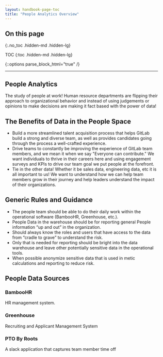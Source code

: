```yaml
---
layout: handbook-page-toc
title: "People Analytics Overview"
---
```


## On this page
{:.no_toc .hidden-md .hidden-lg}

TOC
{:toc .hidden-md .hidden-lg}

{::options parse_block_html="true" /}

---
## People Analytics


The study of people at work! Human resource departments are flipping their approach to organizational behavior and instead of using judgements or opinions to make decisions are making it fact based with the power of data!

## The Benefits of Data in the People Space

- Build a more streamlined talent acquisition process that helps GitLab build a strong and diverse team, as well as provides candidates going through the process a well-crafted experience.
- Drive teams to constantly be improving the experience of GitLab team members, and we mean it when we say "Everyone can contribute." We want individuals to thrive in their careers here and using engagement surveys and KPIs to drive our team goal we put people at the forefront.
- Tie in the other data! Whether it be sales data, engineering data, etc it is all important to us! We want to understand how we can help team members grow in their journey and help leaders understand the impact of their organizations.

## Generic Rules and Guidance

- The people team should be able to do their daily work within the operational software (BambooHR, Greenhouse, etc.).
- People Data in the warehouse should be for reporting general People information “up and out” in the organization.
- Should always know the roles and users that have access to the data from “cradle to grave” to understand the risk.
- Only that is needed for reporting should be bright into the data warehouse and leave other potentially sensitive data in the operational tools.
- When possible anonymize sensitive data that is used in metic calculations and reporting to reduce risk.


## People Data Sources

### BambooHR
HR management system.
### Greenhouse
Recruiting and Applicant Management System
### PTO By Roots
A slack application that captures team member time off

